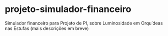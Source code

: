 # projeto-simulador-financeiro
Simulador financeiro para Projeto de PI, sobre Luminosidade em Orquídeas nas Estufas (mais descrições em breve)

